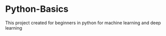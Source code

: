 # Python-Basics
This project created for beginners in python for machine learning and deep learning
